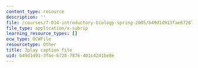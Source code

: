 ```yaml
---
content_type: resource
description: ''
file: /courses/7-014-introductory-biology-spring-2005/b49d1d913fae67287876401c4241be8e_uQRTFmC5_GA.srt
file_type: application/x-subrip
learning_resource_types: []
ocw_type: OCWFile
resourcetype: Other
title: 3play caption file
uid: b49d1d91-3fae-6728-7876-401c4241be8e
---
```

